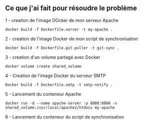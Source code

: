 ## Ce que j'ai fait pour résoudre le problème

1 - creation de l'image DOcker de mon serveur Apache
```code
docker build -f Dockerfile.server -t my-apache .
```

2 - creation de l'image Docker de mon script de synchronisation
```code
docker build -f Dockerfile.git-puller -t git-sync .
```

3 - creation d'un volume partagé avec Docker
```code
docker volume create shared_volume
```
4 - Creation de l'image Docker du serveur SMTP
```code
Docker build -f Dockerfile.smtp -t smtp-notify .
```

5 - Lancement du conteneur Apache
```code
docker run -d --name apache-server -p 8080:8080 -v shared_volume:/usr/local/apache2/htdocs my-apache
```

6 - Lancement du conteneur du script de synchronisation
